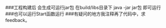 ###工程构建后 会生成可运行jar包 在build/libs目录下 java -jar jar包 即可运行
###也可以运行Start函数运行
###有疑问的地方我注释再了代码中，求feedback。